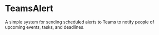 # TeamsAlert
A simple system for sending scheduled alerts to Teams to notify people of upcoming events, tasks, and deadlines.
